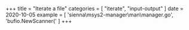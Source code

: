 +++
title = "Iterate a file"
categories = [ "iterate", "input-output" ]
date = 2020-10-05
example = [
   'sienna\msys2-manager\man\manager.go', 'bufio.NewScanner('
]
+++
